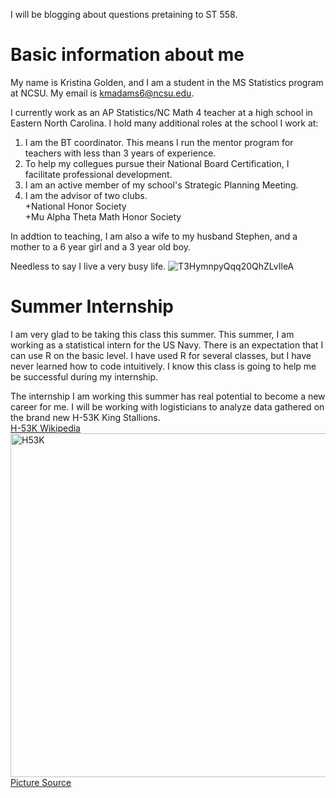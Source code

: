 I will be blogging about questions pretaining to ST 558. 

# Basic information about me 
My name is Kristina Golden, and I am a student in the MS Statistics program at NCSU. My email is kmadams6@ncsu.edu.

I currently work as an AP Statistics/NC Math 4 teacher at a high school in Eastern North Carolina. I hold many additional roles at the school I work at:  
1. I am the BT coordinator. This means I run the mentor program for teachers with less than 3 years of experience.
2. To help my collegues pursue their National Board Certification, I facilitate professional development.
3. I am an active member of my school's Strategic Planning Meeting.
4. I am the advisor of two clubs.  
    +National Honor Society  
    +Mu Alpha Theta Math Honor Society

In addtion to teaching, I am also a wife to my husband Stephen, and a mother to a 6 year girl and a 3 year old boy.

Needless to say I live a very busy life.
![T3HymnpyQqq20QhZLvIleA](https://github.com/kgolden4514/kgolden4514.github.io/assets/134096245/06a58fd8-3b7f-4b12-9645-cf21d430efb9)

# Summer Internship  
I am very glad to be taking this class this summer. This summer, I am working as a statistical intern for the US Navy. There is an expectation that I can use R on the basic level. I have used R for several classes, but I have never learned how to code intuitively. I know this class is going to help me be successful during my internship. 

The internship I am working this summer has real potential to become a new career for me. I will be working with logisticians to analyze data gathered on the brand new H-53K King Stallions.  
[H-53K Wikipedia](https://en.wikipedia.org/wiki/Sikorsky_CH-53K_King_Stallion)  
<img width="550" alt="H53K" src="https://github.com/kgolden4514/kgolden4514.github.io/assets/134096245/7f12f093-4814-4ee8-9ad8-2e7fea886805">  
[Picture Source](https://www.navy.mil/Press-Office/News-Stories/Article/3179880/collaboration-enhances-successful-ch-53k-flight-control-system/)
